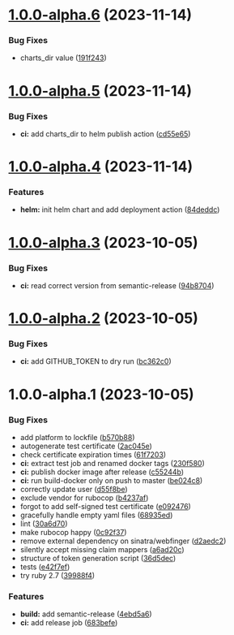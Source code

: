 # [1.0.0-alpha.6](https://github.com/truzzt/ids-basecamp-daps/compare/v1.0.0-alpha.5...v1.0.0-alpha.6) (2023-11-14)


### Bug Fixes

* charts_dir value ([191f243](https://github.com/truzzt/ids-basecamp-daps/commit/191f243b2bbd32cbd608a7dd7e002e7590c57c89))

# [1.0.0-alpha.5](https://github.com/truzzt/ids-basecamp-daps/compare/v1.0.0-alpha.4...v1.0.0-alpha.5) (2023-11-14)


### Bug Fixes

* **ci:** add charts_dir to helm publish action ([cd55e65](https://github.com/truzzt/ids-basecamp-daps/commit/cd55e6596540cf490f7245bf1ef9d8c1c204d379))

# [1.0.0-alpha.4](https://github.com/truzzt/ids-basecamp-daps/compare/v1.0.0-alpha.3...v1.0.0-alpha.4) (2023-11-14)


### Features

* **helm:** init helm chart and add deployment action ([84deddc](https://github.com/truzzt/ids-basecamp-daps/commit/84deddc346875a8d4c646cddfd36bdc6fb997af9))

# [1.0.0-alpha.3](https://github.com/truzzt/ids-basecamp-daps/compare/v1.0.0-alpha.2...v1.0.0-alpha.3) (2023-10-05)


### Bug Fixes

* **ci:** read correct version from semantic-release ([94b8704](https://github.com/truzzt/ids-basecamp-daps/commit/94b8704714a9559c9edc6223478fdb937f1cc0d6))

# [1.0.0-alpha.2](https://github.com/truzzt/ids-basecamp-daps/compare/v1.0.0-alpha.1...v1.0.0-alpha.2) (2023-10-05)


### Bug Fixes

* **ci:** add GITHUB_TOKEN to dry run ([bc362c0](https://github.com/truzzt/ids-basecamp-daps/commit/bc362c0fd3001b158aa4c0175c3c0bb056f62f13))

# 1.0.0-alpha.1 (2023-10-05)


### Bug Fixes

* add platform to lockfile ([b570b88](https://github.com/truzzt/ids-basecamp-daps/commit/b570b881a0c0515a2e34ffe3a6d03fe14f64a18d))
* autogenerate test certificate ([2ac045e](https://github.com/truzzt/ids-basecamp-daps/commit/2ac045ea94d762ca37aad051bf92dbe480ec0fe2))
* check certificate expiration times ([61f7203](https://github.com/truzzt/ids-basecamp-daps/commit/61f7203183f6d6dd4a2aa131e95df8016975d0b5))
* **ci:** extract test job and renamed docker tags ([230f580](https://github.com/truzzt/ids-basecamp-daps/commit/230f580408cd6be29395f826032eb24d458fe93e))
* **ci:** publish docker image after release ([c55244b](https://github.com/truzzt/ids-basecamp-daps/commit/c55244b640d68671d7ec8579cbe21eeada666dab))
* **ci:** run build-docker only on push to master ([be024c8](https://github.com/truzzt/ids-basecamp-daps/commit/be024c82d63c936795ca96824c6eef1f61b99169))
* correctly update user ([d55f8be](https://github.com/truzzt/ids-basecamp-daps/commit/d55f8bed0829cb0698d419a8c34f77d2be244970))
* exclude vendor for rubocop ([b4237af](https://github.com/truzzt/ids-basecamp-daps/commit/b4237afe5fe4882d53d468ab69f4dddc132269b5))
* forgot to add self-signed test certificate ([e092476](https://github.com/truzzt/ids-basecamp-daps/commit/e0924768316d2e3ffd4e2d15f79d57196161605e))
* gracefully handle empty yaml files ([68935ed](https://github.com/truzzt/ids-basecamp-daps/commit/68935ed37d58b4cfd9f91679a9a0ca9e093592a6))
* lint ([30a6d70](https://github.com/truzzt/ids-basecamp-daps/commit/30a6d70d90366e46955e5ec963bc6f4867d0b1b5))
* make rubocop happy ([0c92f37](https://github.com/truzzt/ids-basecamp-daps/commit/0c92f3786d2c833d529b4f786fbaff2a13ffe933))
* remove external dependency on sinatra/webfinger ([d2aedc2](https://github.com/truzzt/ids-basecamp-daps/commit/d2aedc2f7e6dcc03c4afb56b52a16dd351d7cf86))
* silently accept missing claim mappers ([a6ad20c](https://github.com/truzzt/ids-basecamp-daps/commit/a6ad20c9072a15c9f59c8c1c9bc8432c93f27f67))
* structure of token generation script ([36d5dec](https://github.com/truzzt/ids-basecamp-daps/commit/36d5dec067ab52a84d808c861abe822742615e87))
* tests ([e42f7ef](https://github.com/truzzt/ids-basecamp-daps/commit/e42f7ef2730f99d0aa31b81ef90ef6df2ae2898f))
* try ruby 2.7 ([39988f4](https://github.com/truzzt/ids-basecamp-daps/commit/39988f4efaff5cb8d329638e24ebf4c1881a8aad))


### Features

* **build:** add semantic-release ([4ebd5a6](https://github.com/truzzt/ids-basecamp-daps/commit/4ebd5a6b028eaaf9dccdd9a967891e8e9b9034e0))
* **ci:** add release job ([683befe](https://github.com/truzzt/ids-basecamp-daps/commit/683befe2ea176889ef7d2dfdbd824c41eff9a4e0))
